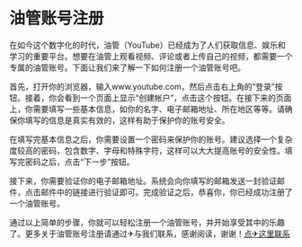 # 油管账号注册

在如今这个数字化的时代，油管（YouTube）已经成为了人们获取信息、娱乐和学习的重要平台。想要在油管上观看视频、评论或者上传自己的视频，都需要一个专属的油管账号。下面让我们来了解一下如何注册一个油管账号吧。

首先，打开你的浏览器，输入www.youtube.com，然后点击右上角的“登录”按钮。接着，你会看到一个页面上显示“创建帐户”，点击这个按钮。在接下来的页面上，你需要填写一些基本信息，如你的名字、电子邮箱地址、所在地区等等。请确保你填写的信息是真实有效的，这样有助于保护你的账号安全。

在填写完基本信息之后，你需要设置一个密码来保护你的账号。建议选择一个复杂度较高的密码，包含数字、字母和特殊字符，这样可以大大提高账号的安全性。填写完密码之后，点击“下一步”按钮。

接下来，你需要验证你的电子邮箱地址。系统会向你填写的邮箱发送一封验证邮件，点击邮件中的链接进行验证即可。完成验证之后，恭喜你，你已经成功注册了一个油管账号。

通过以上简单的步骤，你就可以轻松注册一个油管账号，并开始享受其中的乐趣了。更多关于油管账号注册请通过✈与我们联系，感谢阅读，谢谢！[点✈这里联系](https://ads.k02.cc)